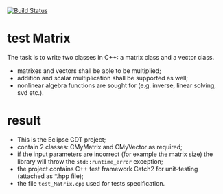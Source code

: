 [![Build Status](https://travis-ci.com/mkud/test_Matrix.svg?branch=master)](https://travis-ci.com/mkud/test_Matrix)

# test Matrix

The task is to write two classes in C++: a matrix class and a vector class. 
- matrixes and vectors shall be able to be multiplied;
- addition and scalar multiplication shall be supported as well; 
- nonlinear algebra functions are sought for (e.g. inverse, linear solving, svd etc.). 

# result

- This is the Eclipse CDT project;
- contain 2 classes: CMyMatrix and CMyVector as required;
- if the input parameters are incorrect (for example the matrix size) the library will throw the `std::runtime_error` exception;
- the project contains C++ test framework Catch2 for unit-testing (attached as *.hpp file);
- the file `test_Matrix.cpp` used for tests specification.
 

